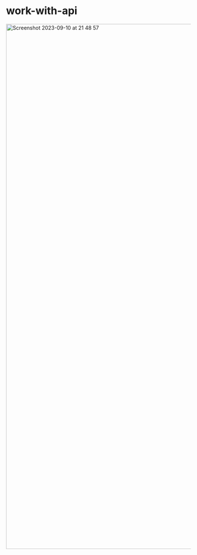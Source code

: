 # work-with-api

<img width="1432" alt="Screenshot 2023-09-10 at 21 48 57" src="https://github.com/ohorodnichuk17/work-with-api/assets/101930820/1054bba1-7c1f-4691-b774-9fe53929b11e">
